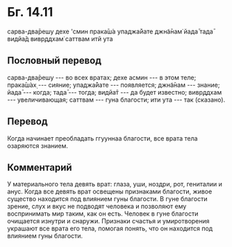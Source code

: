 # Бг. 14.11

сарва-два̄решу дехе 'смин прака̄ш́а упаджа̄йате джн̃а̄нам̇ йада̄ тада̄ видйа̄д
вивр̣ддхам̇ саттвам итй ута

## Пословный перевод

сарва-два̄решу --- во всех вратах; дехе асмин --- в этом теле; прака̄ш́ах̣
--- сияние; упаджа̄йате --- появляется; джн̃а̄нам --- знание; йада̄ ---
когда; тада̄ --- тогда; видйа̄т --- да будет известно; вивр̣ддхам ---
увеличивающая; саттвам --- гуна благости; ити ута --- так (сказано).

## Перевод

Когда начинает преобладать ггууннаа благости, все врата тела озаряются
знанием.

## Комментарий

У материального тела девять врат: глаза, уши, ноздри, рот, гениталии и
анус. Когда все девять врат освещены признаками благости, живое существо
находится под влиянием гуны благости. В гуне благости зрение, слух и
вкус не подводят человека и позволяют ему воспринимать мир таким, как он
есть. Человек в гуне благости очищается изнутри и снаружи. Признаки
счастья и умиротворения украшают все врата его тела, помогая понять, что
он находится под влиянием гуны благости.
